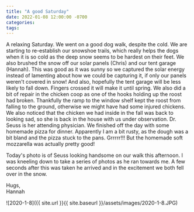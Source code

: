 ```yaml
---
title: "A good Saturday"
date: 2022-01-08 12:00:00 -0700
categories:
tags:
---
```


A relaxing Saturday. We went on a good dog walk, despite the cold. We are starting to re-establish our snowshoe trails, which really helps the dogs when it is so cold as the deep snow seems to be hardest on their feet. We also brushed the snow off our solar panels (Chris) and our tent garage (Hannah). This was good as it was sunny so we captured the solar energy instead of lamenting about how we could be capturing it, if only our panels weren't covered in snow! And also, hopefully the tent garage will be less likely to fall down. Fingers crossed it will make it until spring. We also did a bit of repair in the chicken coop as one of the hooks holding up the roost had broken. Thankfully the ramp to the window shelf kept the roost from falling to the ground, otherwise we might have had some injured chickens. We also noticed that the chicken we had inside in the fall was back to looking sad, so she is back in the house with us under observation. Dr. Seuss is her attending physician. We finished off the day with some homemade pizza for dinner. Apparently I am a bit rusty, as the dough was a bit bland and the pizza stuck to the pans. Grrrrr!!! But the homemade soft mozzarella was actually pretty good!

Today's photo is of Seuss looking handsome on our walk this afternoon. I was kneeling down to take a series of photos as he ran towards me. A few seconds after this was taken he arrived and in the excitement we both fell over in the snow.

Hugs,<br />
Hannah

![2020-1-8]({{ site.url }}{{ site.baseurl }}/assets/images/2020-1-8.JPG)